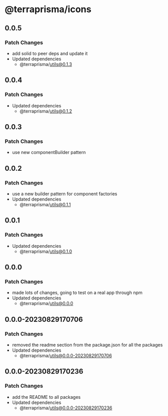 # @terraprisma/icons

## 0.0.5

### Patch Changes

- add solid to peer deps and update it
- Updated dependencies
  - @terraprisma/utils@0.1.3

## 0.0.4

### Patch Changes

- Updated dependencies
  - @terraprisma/utils@0.1.2

## 0.0.3

### Patch Changes

- use new componentBuilder pattern

## 0.0.2

### Patch Changes

- use a new builder pattern for component factories
- Updated dependencies
  - @terraprisma/utils@0.1.1

## 0.0.1

### Patch Changes

- Updated dependencies
  - @terraprisma/utils@0.1.0

## 0.0.0

### Patch Changes

- made lots of changes, going to test on a real app through npm
- Updated dependencies
  - @terraprisma/utils@0.0.0

## 0.0.0-20230829170706

### Patch Changes

- removed the readme section from the package.json for all the packages
- Updated dependencies
  - @terraprisma/utils@0.0.0-20230829170706

## 0.0.0-20230829170236

### Patch Changes

- add the README to all packages
- Updated dependencies
  - @terraprisma/utils@0.0.0-20230829170236
